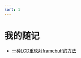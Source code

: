 ```yaml
---
sort: 1
---
```


# 我的随记


- [一种LCD重映射framebuff的方法](https://37ge.github.io/notebook/lcd_framebuff_remap/README.html)
